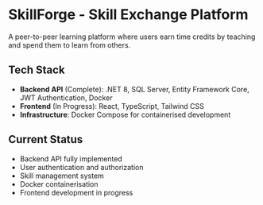 # SkillForge - Skill Exchange Platform

A peer-to-peer learning platform where users earn time credits by teaching and spend them to learn from others.

## Tech Stack
- **Backend API** (Complete): .NET 8, SQL Server, Entity Framework Core, JWT Authentication, Docker
- **Frontend** (In Progress): React, TypeScript, Tailwind CSS
- **Infrastructure**: Docker Compose for containerised development

## Current Status
- Backend API fully implemented
- User authentication and authorization  
- Skill management system
- Docker containerisation
- Frontend development in progress
